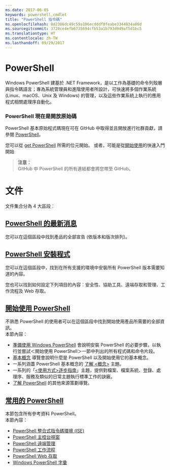 ```yaml
---
ms.date: 2017-06-05
keywords: powershell,cmdlet
title: "PowerShell 指令碼"
ms.openlocfilehash: 8d2386dc49c59a106ecdddf0feabe3344834a86d
ms.sourcegitcommit: 3720ce4efb6735694cfb53a1b793d949af5d1bc5
ms.translationtype: HT
ms.contentlocale: zh-TW
ms.lasthandoff: 09/29/2017
---
```

# <a name="powershell"></a>PowerShell

Windows PowerShell 建基於 .NET Framework，是以工作為基礎的命令列殼層與指令碼語言；專為系統管理員和進階使用者所設計，可快速將多個作業系統 (Linux、macOS、Unix 及 Windows) 的管理，以及這些作業系統上執行的應用程式相關處理序自動化。

### <a name="powershell-is-now-open-source"></a>PowerShell 現在是開放原始碼

PowerShell 基本原始程式碼現在可在 GitHub 中取得並且開放進行社群貢獻，請參閱 [PowerShell](https://github.com/powershell/powershell)。

您可以從 [get PowerShell](https://github.com/PowerShell/PowerShell#get-powershell) 所需的位元開始。
或者，可能是從[開始使用](https://github.com/PowerShell/PowerShell/blob/master/docs/learning-powershell)的快速入門開始

> **注意：**  
> GitHub 中 PowerShell 的所有連結都會將您帶至 GitHub。

# <a name="documentation"></a>文件

文件集合分為 4 大區段︰

## <a name="whats-new-with-powershellwhats-newwhat-s-new-with-powershellmd"></a>[PowerShell 的最新消息](whats-new/What-s-New-With-PowerShell.md)
您可以在這個區段中找到產品的全部宣告 (依版本和版次排列)。

## <a name="powershell-setupsetupsetup-referencemd"></a>[PowerShell 安裝程式](setup/setup-reference.md)
您可以在這個區段中，找到在所有支援的環境中安裝所有 PowerShell 版本需要知道的內容。  

您也可以找到如何設定下列項目的內容︰安全性、協助工具、遠端存取和管理、工作流程及 Web 存取。

## <a name="getting-started-with-powershellgetting-startedgetting-started-with-windows-powershellmd"></a>[開始使用 PowerShell](getting-started/Getting-Started-with-Windows-PowerShell.md)
不熟悉 PowerShell 的使用者可以在這個區段中找到開始使用產品所需要的全部資訊。  
本節內容：
- [準備使用 Windows PowerShell](getting-started/Getting-Ready-to-Use-Windows-PowerShell.md) 會說明安裝 PowerShell 的必要步驟，以執行並嘗試＜開始使用 PowerShell＞一節中列出的所有程式碼和命令片段。
- [基本概念](getting-started/fundamental-concepts.md) 導覽會說明什麼是 PowerShell 以及開始使用它的基本概念。
- 一系列涵蓋 PowerShell 基本概念的 [了解 &lt;概念&gt;](getting-started/understanding-concepts-reference.md) 主題。
- 一系列的「[&lt;使用方式&gt;逐步指南](getting-started/cookbooks/basic-cookbooks-reference.md)」主題，提供對檔案、檔案系統、登錄、處理序、服務及類似的日常主題執行標準工作的訣竅。
- [了解 PowerShell](getting-started/more-powershell-learning.md) 的其他來源策劃導覽。

## <a name="common-powershellcore-powershellcore-powershellmd"></a>[常用的 PowerShell](core-powershell/core-powershell.md)
本節包含所有參考資料 PowerShell。  
本節內容：
- [PowerShell 整合式指令碼環境 \(ISE\)](core-powershell/ise-guide.md)
- [PowerShell 主控台視窗](core-powershell/console-guide.md)
- [PowerShell 遠端管理](core-powershell/Running-Remote-Commands.md)
- [PowerShell 工作流程](core-powershell/workflows-guide.md)
- [PowerShell Web 存取](core-powershell/web-access.md)
- [Windows PowerShell 字彙](Windows-PowerShell-Glossary.md)

